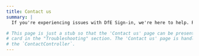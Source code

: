 ```yaml
---
title: Contact us
summary: |
  If you're experiencing issues with DfE Sign-in, we're here to help. Reach out to our support team.

# This page is just a stub so that the 'Contact us' page can be presented as a
# card in the "Troubleshooting" section. The 'Contact us' page is handled by
# the `ContactController`.
---
```

